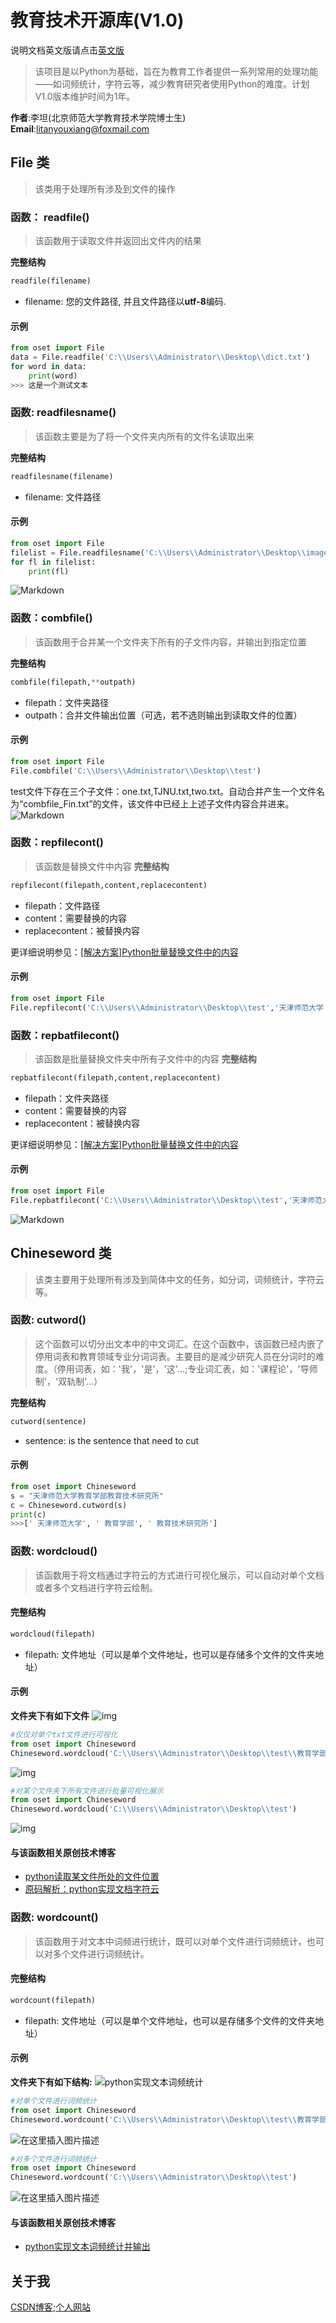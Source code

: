 # 教育技术开源库(V1.0)
说明文档英文版请点击[英文版](README-EN.md)
>该项目是以Python为基础，旨在为教育工作者提供一系列常用的处理功能——如词频统计，字符云等，减少教育研究者使用Python的难度。计划V1.0版本维护时间为1年。

**作者**:李坦(北京师范大学教育技术学院博士生)
**Email**:litanyouxiang@foxmail.com

## File 类
> 该类用于处理所有涉及到文件的操作

### 函数： readfile()
> 该函数用于读取文件并返回出文件内的结果

**完整结构**
```python
readfile(filename)
```
+ filename: 您的文件路径, 并且文件路径以**utf-8**编码.

#### 示例
```python
from oset import File
data = File.readfile('C:\\Users\\Administrator\\Desktop\\dict.txt')
for word in data:
	print(word)
>>> 这是一个测试文本
```
### 函数: readfilesname()
> 该函数主要是为了将一个文件夹内所有的文件名读取出来

**完整结构**
```python
readfilesname(filename)
```
+ filename: 文件路径

#### 示例
```python
from oset import File
filelist = File.readfilesname('C:\\Users\\Administrator\\Desktop\\images')
for fl in filelist:
	print(fl)
```
![Markdown](http://i2.tiimg.com/712071/4276dd8f46835fd5.png)

### 函数：combfile()
> 该函数用于合并某一个文件夹下所有的子文件内容，并输出到指定位置

**完整结构**
```python
combfile(filepath,**outpath)
```
+ filepath：文件夹路径
+ outpath：合并文件输出位置（可选，若不选则输出到读取文件的位置）

#### 示例
```python
from oset import File
File.combfile('C:\\Users\\Administrator\\Desktop\\test')
```
test文件下存在三个子文件：one.txt,TJNU.txt,two.txt。自动合并产生一个文件名为“combfile_Fin.txt”的文件，该文件中已经上上述子文件内容合并进来。
![Markdown](http://i1.fuimg.com/712071/defc699c1e8d878a.png)

### 函数：repfilecont()
> 该函数是替换文件中内容
**完整结构**
```python
repfilecont(filepath,content,replacecontent)
```
+ filepath：文件路径
+ content：需要替换的内容
+ replacecontent：被替换内容

更详细说明参见：[[解决方案]Python批量替换文件中的内容](https://blog.csdn.net/qq_32863549/article/details/105416503)
#### 示例
```python
from oset import File
File.repfilecont('C:\\Users\\Administrator\\Desktop\\test','天津师范大学','天师大')
```

### 函数：repbatfilecont()
> 该函数是批量替换文件夹中所有子文件中的内容
**完整结构**
```python
repbatfilecont(filepath,content,replacecontent)
```
+ filepath：文件夹路径
+ content：需要替换的内容
+ replacecontent：被替换内容

更详细说明参见：[[解决方案]Python批量替换文件中的内容](https://blog.csdn.net/qq_32863549/article/details/105416503)
#### 示例
```python
from oset import File
File.repbatfilecont('C:\\Users\\Administrator\\Desktop\\test','天津师范大学','天师大')
```

![Markdown](http://i1.fuimg.com/712071/451b16ff6c186211.png)

## Chineseword 类
> 该类主要用于处理所有涉及到简体中文的任务，如分词，词频统计，字符云等。

### 函数: cutword()
>这个函数可以切分出文本中的中文词汇。在这个函数中，该函数已经内嵌了停用词表和教育领域专业分词词表。主要目的是减少研究人员在分词时的难度。（停用词表，如：'我'，'是'，'这'...;专业词汇表，如：'课程论'，'导师制'，'双轨制'...）

**完整结构**
```python
cutword(sentence)
```
+ sentence: is the sentence that need to cut
#### 示例
```python
from oset import Chineseword
s = "天津师范大学教育学部教育技术研究所"
c = Chineseword.cutword(s)
print(c)
>>>[' 天津师范大学', ' 教育学部', ' 教育技术研究所']
```

### 函数: wordcloud()
>该函数用于将文档通过字符云的方式进行可视化展示，可以自动对单个文档或者多个文档进行字符云绘制。

#### 完整结构
```python
wordcloud(filepath)
```
+ filepath: 文件地址（可以是单个文件地址，也可以是存储多个文件的文件夹地址）
#### 示例
**文件夹下有如下文件**
![img](https://img-blog.csdnimg.cn/20200420162838731.png?x-oss-process=image/watermark,type_ZmFuZ3poZW5naGVpdGk,shadow_10,text_aHR0cHM6Ly9ibG9nLmNzZG4ubmV0L3FxXzMyODYzNTQ5,size_16,color_FFFFFF,t_70)

```python
#仅仅对单个txt文件进行可视化
from oset import Chineseword
Chineseword.wordcloud('C:\\Users\\Administrator\\Desktop\\test\\教育学部.txt')
```
![img](https://img-blog.csdnimg.cn/20200420161246101.png?x-oss-process=image/watermark,type_ZmFuZ3poZW5naGVpdGk,shadow_10,text_aHR0cHM6Ly9ibG9nLmNzZG4ubmV0L3FxXzMyODYzNTQ5,size_16,color_FFFFFF,t_70)

```python
#对某个文件夹下所有文件进行批量可视化展示
from oset import Chineseword
Chineseword.wordcloud('C:\\Users\\Administrator\\Desktop\\test')
```
![img](https://img-blog.csdnimg.cn/20200420162528934.png?x-oss-process=image/watermark,type_ZmFuZ3poZW5naGVpdGk,shadow_10,text_aHR0cHM6Ly9ibG9nLmNzZG4ubmV0L3FxXzMyODYzNTQ5,size_16,color_FFFFFF,t_70)

#### 与该函数相关原创技术博客
+ [python读取某文件所处的文件位置](https://blog.csdn.net/qq_32863549/article/details/105637025)
+ [原码解析：python实现文档字符云](https://blog.csdn.net/qq_32863549/article/details/105638407)

### 函数: wordcount()
> 该函数用于对文本中词频进行统计，既可以对单个文件进行词频统计，也可以对多个文件进行词频统计。

#### 完整结构
```python
wordcount(filepath)
```
+ filepath: 文件地址（可以是单个文件地址，也可以是存储多个文件的文件夹地址）
#### 示例
**文件夹下有如下结构:**
![python实现文本词频统计](https://img-blog.csdnimg.cn/20200503122311932.png?x-oss-process=image/watermark,type_ZmFuZ3poZW5naGVpdGk,shadow_10,text_aHR0cHM6Ly9ibG9nLmNzZG4ubmV0L3FxXzMyODYzNTQ5,size_16,color_FFFFFF,t_70)
```python
#对单个文件进行词频统计
from oset import Chineseword
Chineseword.wordcount('C:\\Users\\Administrator\\Desktop\\test\\教育学部.txt')
```
![在这里插入图片描述](https://img-blog.csdnimg.cn/20200503124215211.png)
```python
#对多个文件进行词频统计
from oset import Chineseword
Chineseword.wordcount('C:\\Users\\Administrator\\Desktop\\test')
```
![在这里插入图片描述](https://img-blog.csdnimg.cn/20200503125017814.png)
#### 与该函数相关原创技术博客
+ [python实现文本词频统计并输出](https://blog.csdn.net/qq_32863549/article/details/105901951)

## 关于我 
[CSDN博客](https://me.csdn.net/qq_32863549);[个人网站](http://www.litan.tech)

